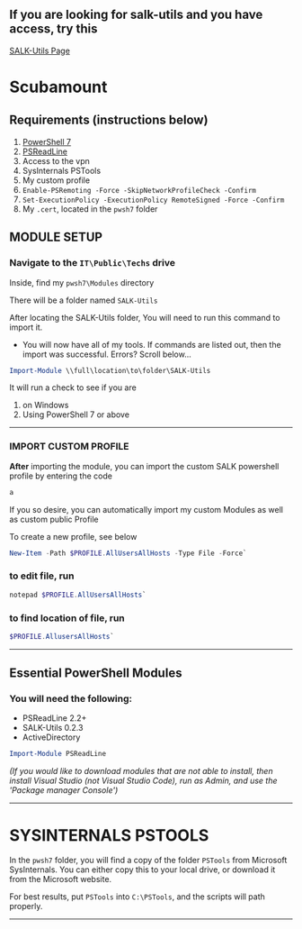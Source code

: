 
## If you are looking for salk-utils and you have access, try this

[SALK-Utils Page](<https://github.com/scubamount/salk--scripts>)



# Scubamount 


## Requirements (instructions below)
1. [PowerShell 7](<https://github.com/PowerShell/PowerShell/releases/download/v7.3.0-preview.3/PowerShell-7.3.0-preview.3-win-x64.msi>)
2. [PSReadLine](https://github.com/scubamount/salk--modules/tree/master/mymodules)
3. Access to the vpn
4. SysInternals PSTools
5. My custom profile
6. `Enable-PSRemoting -Force -SkipNetworkProfileCheck -Confirm`
7. `Set-ExecutionPolicy -ExecutionPolicy RemoteSigned -Force -Confirm`
8. My `.cert`, located in the `pwsh7` folder


## MODULE SETUP
### Navigate to the `IT\Public\Techs` drive
Inside, find my `pwsh7\Modules` directory

There will be a folder named `SALK-Utils`


After locating the SALK-Utils folder, You will need to run this command to import it.
- You will now have all of my tools. If commands are listed out, then the import was successful. Errors? Scroll below...

```powershell
Import-Module \\full\location\to\folder\SALK-Utils
```

It will run a check to see if you are 
1. on Windows
2. Using PowerShell 7 or above

***

### IMPORT CUSTOM PROFILE

__After__ importing the module, you can import the custom SALK powershell profile by entering the code 
```powershell
a
```

If you so desire, you can automatically import my custom Modules as well as custom public Profile

To create a new profile, see below

```powershell
New-Item -Path $PROFILE.AllUsersAllHosts -Type File -Force`
```
### to edit file, run

```powershell
notepad $PROFILE.AllUsersAllHosts`
```
### to find location of file, run

```powershell
$PROFILE.AllusersAllHosts`
```




***



## Essential PowerShell Modules

### You will need the following:

- PSReadLine 2.2+
- SALK-Utils 0.2.3
- ActiveDirectory


```powershell
Import-Module PSReadLine
```

*(If you would like to download modules that are not able to install, then install Visual Studio (not Visual Studio Code), run as Admin, and use the 'Package manager Console')*


***

# SYSINTERNALS PSTOOLS

In the `pwsh7` folder, you will find a copy of the folder `PSTools` from Microsoft SysInternals. You can either copy this to your local drive, or download it from the Microsoft website.

For best results, put `PSTools` into `C:\PSTools`, and the scripts will path properly.



***
